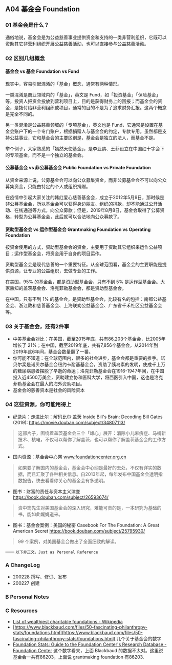 ## A04 基金会 Foundation


### 01 基金会是什么？
通俗地说，基金会是为公益慈善事业提供资金和支持的一类非营利组织，它既可以资助其它非营利组织开展公益慈善活动，也可以直接参与公益慈善活动。

### 02 区别几组概念
#### 基金会 vs 基金  Foundation vs Fund

现实中，容易引起混淆的「基金」概念，通常有两种情形。

一类混淆是商业领域内的「基金」，英文是 Fund，如「投资基金」「保险基金」等，投资人把资金投放到营利项目上，目的是获得财务上的回报；而基金会的资金，是拨付给非营利组织或项目，通常的目的不是为了追求财务汇报。这两个概念是完全不同的。

另一类混淆是公益慈善领域的「专项基金」，英文也是 Fund，它通常是设置在基金会账户下的一个专门账户，根据捐赠人与基金会的约定，专款专用。虽然都是支持公益事业，它和基金会的主要区别是，基金会是独立的法人，而基金不是。 

举个例子，大家熟悉的「嫣然天使基金」，是李亚鹏、王菲设立在中国红十字会下的专项基金，而不是一个独立的基金会。 

#### 公募基金会 vs 非公募基金会 Public Foundation vs Private Foundation

从资金来源上说，公募基金会可以向公众募集资金，而非公募基金会不可以向公众募集资金，只能由特定的个人或组织捐赠。

在疫情中引起大家关注的韩红爱心慈善基金会，成立于2012年5月9日，那时候是非公募基金会，所以基金会可以获得身边朋友、组织的捐款，却不能通过公开活动、在线通道等方式，向公众募款；但是，2019年8月8日，基金会取得了公募资格，转型为公募基金会，此后就可以合法地向公众募款了。

#### 资助型基金会 vs 运作型基金会 Grantmaking Foundation vs Operating Foundation

按资金使用的方式，资助型基金会的资金，主要用于资助其它组织来运作公益项目；运作型基金会，将资金用于自身的项目运作。

资助型基金会是现代慈善的一个重要特征。从全球范围看，基金会的主要职能是提供资源，让专业的公益组织，去做专业的工作。

在美国，95% 的基金会，都是资助型基金会，只有不到 5% 是运作型基金会。大家熟知的盖茨基金会、洛克菲勒基金会，都是资助型基金会。

在中国，只有不到 1% 的基金会，是资助型基金会，比较有名的包括：南都公益基金会、浙江敦和慈善基金会、上海联劝公益基金会、广东省千禾社区公益基金会等。 


### 03 关于基金会，还有2件事
- 中美基金会对比：在美国，截至2015年底，共有86,203个基金会，比2005年增长了 21%；在中国，截至2019年底，共有7,856个基金会，从2014年到2019年这6年间，基金会数量翻了一番。
- 你可能不知道：在全球范围内，很多的社会进步，基金会都是重要的推手。诺贝尔奖是诺贝尔基金会纽约卡耐基基金会，资助了胰岛素的发明，使成千上万的糖尿病患者摆脱了早逝的命运；洛克菲勒基金会在1916-1947年间，在中国投入近4500万美金，资助建立协和医科大学，将西医引入中国，这也是洛克菲勒基金会在最大的海外资助项目。
- 基金会的慈善资本是社会的风险资本



### 04 这些资源，你可能用得上
- 纪录片：走进比尔：解码比尔·盖茨 Inside Bill's Brain: Decoding Bill Gates  (2019): https://movie.douban.com/subject/34807113/
> 这部片子，围绕着盖茨基金会三个「雄心」展开：消除小儿麻痹症、马桶新技术、核电，不仅可以帮你了解盖茨，也可以帮你了解盖茨基金会的工作方式。

- 国内资源：基金会中心网  www.foundationcenter.org.cn
> 如果要了解国内的基金会，基金会中心网是最好的去处，不仅有详实的数据，而且汇聚了各种相关信息。自2013年起，每年发布中国基金会透明指数报告，快去看看你关心的基金会有多透明。

- 图书：财富的责任与资本主义演变 https://book.douban.com/subject/26593674/
> 资中筠先生对美国基金会的深入研究，难能可贵的是，一本研究为基础的书，能如此娓娓道来。
- 图书：基金会案例：美国的秘密 Casebook For The Foundation: A Great American Secret https://book.douban.com/subject/25795930/
> 99 个案例，对美国基金会做出了全面细致的解读。



——
``以下非正文，Just as Personal Reference``

### A ChangeLog
- 200228 撰写、修订、发布
- 200227 创建

### B Personal Notes



### C Resources
- [List of wealthiest charitable foundations - Wikipedia](https://en.wikipedia.org/wiki/List_of_wealthiest_charitable_foundations)
- [https://www.blackbaud.com/files/50-fascinating-philanthropy-stats/foundations.html](https://www.blackbaud.com/files/50-fascinating-philanthropy-stats/foundations.html) 几个关于基金会的数字
- [Foundation Stats: Guide to the Foundation Center's Research Database - Foundation Center](http://data.foundationcenter.org/) 这个数字看来，上面 Blackbaud 的数据不太对。这里说基金会一共有86203，上面说 grantmaking foundation 有86203.

